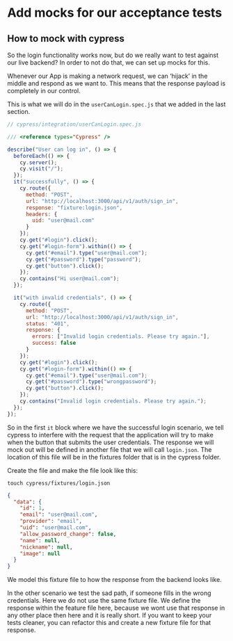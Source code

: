 # Add mocks for our acceptance tests

## How to mock with cypress

So the login functionality works now, but do we really want to test against our live backend? In order to not do that, we can set up mocks for this.

Whenever our App is making a network request, we can ‘hijack’ in the middle and respond as we want to. This means that the response payload is completely in our control.

This is what we will do in the `userCanLogin.spec.js` that we added in the last section.

```js
// cypress/integration/userCanLogin.spec.js

/// <reference types="Cypress" />

describe("User can log in", () => {
  beforeEach(() => {
    cy.server();
    cy.visit("/");
  });
  it("successfully", () => {
    cy.route({
      method: "POST",
      url: "http://localhost:3000/api/v1/auth/sign_in",
      response: "fixture:login.json",
      headers: {
        uid: "user@mail.com"
      }
    });
    cy.get("#login").click();
    cy.get("#login-form").within(() => {
      cy.get("#email").type("user@mail.com");
      cy.get("#password").type("password");
      cy.get("button").click();
    });
    cy.contains("Hi user@mail.com");
  });

  it("with invalid credentials", () => {
    cy.route({
      method: "POST",
      url: "http://localhost:3000/api/v1/auth/sign_in",
      status: "401",
      response: {
        errors: ["Invalid login credentials. Please try again."],
        success: false
      }
    });
    cy.get("#login").click();
    cy.get("#login-form").within(() => {
      cy.get("#email").type("user@mail.com");
      cy.get("#password").type("wrongpassword");
      cy.get("button").click();
    });
    cy.contains("Invalid login credentials. Please try again.");
  });
});

```

So in the first `it` block where we have the successful login scenario, we tell cypress to interfere with the request that the application will try to make when the button that submits the user credentials. The response we will mock out will be defined in another file that we will call `login.json`. The location of this file will be in the fixtures folder that is in the cypress folder.

Create the file and make the file look like this:

`touch cypress/fixtures/login.json`

```json
{
  "data": {
    "id": 1,
    "email": "user@mail.com",
    "provider": "email",
    "uid": "user@mail.com",
    "allow_password_change": false,
    "name": null,
    "nickname": null,
    "image": null
  }
}
```

We model this fixture file to how the response from the backend looks like.

In the other scenario we test the sad path, if someone fills in the wrong credentials. Here we do not use the same fixture file. We define the response within the feature file here, because we wont use that response in any other place then here and it is really short. If you want to keep your tests cleaner, you can refactor this and create a new fixture file for that response.
